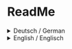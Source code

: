 # ReadMe

<details>
  <summary> Deutsch / German </summary>
 
### Installation 

* **Downloads:**
  * JDK: [Java Development Kit](https://www.oracle.com/java/technologies/downloads/#javasejdk)
  * Visual Studio Code: [Visual Studio Code Download](https://code.visualstudio.com/)

* **Installation:**
  * Folgen Sie den Anweisungen des JDK-Installers.
  * In VS Code unter _Extensions_ laden Sie das Paket _Extension Pack for Java_ von Microsoft herunter, indem Sie `⇧` + `⌘` + `X` oder `STRG` + `⇧` + `X` drücken und danach suchen.

### Codebeschreibung

### Calc.java

* **Importierte Bibliotheken:**
  ```java
    import java.util.Scanner;
  ```
  Die Bibliotheken:
  * _Scanner_ wird für die Eingabeüberwachung verwendet.

* **Definition von Textfarben:**
  ```java
    public static final String ANSI_RESET = "\u001B[0m"; // Reset color
    public static final String ANSI_RED = "\u001B[31m"; // Red
    public static final String ANSI_GREEN = "\u001B[32m"; // Green
  ```
* **Erstellen einse neuen Scanner Objektes:**
  ```java
  public static Scanner reader = new Scanner(System.in);
  ```
  Das Scanner-Objekt wird unter dem Bezeichner _reader_ zugänglich gemacht.

* **Statische Float-Variable zum Speichern des letzten Ergebnisses:**
  ```java
    static float ans;
  ```
  _ans_ wird am Anfang des Codes als statische Variable definiert, um das Ergebnis von überall abzurufen oder zu überschreiben bzw. zu speichern.

* **Funktion zum Beenden des Codes:**
  ```java
    static void quit_code() {
      reader.close();
      System.out.println(ANSI_GREEN + "Program ended with exitcode: 0" + ANSI_RESET);
      System.exit(0);
    }
  ```
  Die Funktion schließt das Objekt der Klasse Scanner, _reader_, gibt eine Bestätigung aus und beendet das Programm mit dem Exit-Code 0.

* **While-Loop in der static void Methode:**
  ```java
    public static void main(String[] args) {
      int input = 0;

      // Define options
      System.out.println(
        "Please choose one of these options:\n(1) Add\n(2) Subtract\n(3) Multiply\n(4) Divide\n-----\n(9) Quit");
      while (true) {
  ```
  Da die Datei [Calc.java](/project/Calc.java) die Hauptdatei ist, enthält sie eine `static void main` Methode. Im folgenden werden die möglichen Operationen angezeigt, die verwendet werden können. Anschließend wird eine While-True-Schleife geöffnet, die es ermöglicht, fortlaufend Befehle einzugeben bzw. die Rechenoperation auszuwählen.

* **Eingabeaufforderung für die Rechenoperation:**
  ```java
    try {
      System.out.print("\nInput: : ");
      input = reader.nextInt(); 
    } catch (Exception e) {
      System.out.println(ANSI_RED + e + ANSI_RESET);
    } finally {
      reader.nextLine(); 
    }
  ```
  Am Anfang der While-True-Schleife wird ein Try-Catch-Finally-Block eingefügt, der die Eingabe der Rechenoperation ermöglicht. Der Try-Block ist notwendig, um Fehler bei Eingaben anderer als Integer zu vermeiden. Wenn jedoch eine Eingabe erfolgt, die kein Integer ist, wird der Fehler ausgegeben, ohne dass das Programm beendet wird. Schließlich wird der Puffer gelöscht, um Probleme mit der Eingabe zu vermeiden.

* **Switch-Cases:**
  ```java
    try {
      System.out.print("\nInput: ");
      input = reader.nextInt(); // picking an option
    } catch (Exception e) {
      System.out.println(ANSI_RED + e + ANSI_RESET);
    } finally {
      reader.nextLine(); // clear buffer
    }

    switch (input) {
      case 9:
        quit_code();
        break;
      case 1:
        /* Add */
        if (ans != 0) {
          System.out.print("Do you want to use the previus result (" + ans
            + ")? Type 'y' if yes and something else, if not?\nInput: ");
          String use_ans = reader.nextLine();

          if (use_ans.equals("y")) {
            ans = Operations.add_r(ans);
          } else {
            ans = Operations.add();
          }
        } else {
          ans = Operations.add();
        }
        break;

      case 2:
        /* Subtract */
        if (ans != 0) {
          System.out.println("Do you want to use the previus result (" + ans
            + ")? Type 'y' if yes and something else, if not?\nInput: ");
          String use_ans = reader.nextLine();

          if (use_ans.equals("y")) {
            ans = Operations.sub_r(ans);
          } else {
            ans = Operations.sub();
          }
        }
        ans = Operations.sub();
        break;

      case 3:
        /* Multiply */
        if (ans != 0) {
          System.out.print("Do you want to use the previus result (" + ans
            + ")? Type 'y' if yes and something else, if not?\nInput: ");
          String use_ans = reader.nextLine();

          if (use_ans.equals("y")) {
            ans = Operations.mult_r(ans);
          } else {
            ans = Operations.mult();
          }
        } else {
          ans = Operations.mult();
        }
        break;

      case 4:
        /* Divide */
        if (ans != 0) {
          System.out.print("Do you want to use the previus result (" + ans
            + ")? Type 'y' if yes and something else, if not?\nInput: ");
          String use_ans = reader.nextLine();

          if (use_ans.equals("y")) {
            ans = Operations.div_r(ans);
          } else {
            ans = Operations.div();
          }
        } else {
          ans = Operations.div();
        }
        break;

      case 5:
        /* Show previus result */
        System.out.println(ans);
        break;
  
      default:
        System.out.println( ANSI_RED + "This is not a valid Input" + ANSI_RESET);
    }
  ```
  Der obige Code zeigt die Switch-Abfrage mit den verschiedenen Cases. Jede Zahl ist in diesem Fall eine Ausführung bzw. Zuweisung

</details>

<details>
  <summary> English / Englisch</summary>
# ReadMe

### Installation 

* **Downloads:**
  * JDK: [Java Development Kit](https://www.oracle.com/java/technologies/downloads/#javasejdk)
  * Visual Studio Code: [Visual Studio Code Download](https://code.visualstudio.com/)

* **Installation:**
  * Follow the instructions of the JDK installer.
  * In VS Code, under _Extensions_, download the _Extension Pack for Java_ package from Microsoft by pressing `⇧` + `⌘` + `X` or `CTRL` + `⇧` + `X` and then searching for it.

### Code Description

### Calc.java

* **Imported Libraries:**
  ```java
    import java.util.Scanner;
  ```
  The libraries:
  * _Scanner_ is used for input monitoring.

* **Definition of Text Colors:**
  ```java
    public static final String ANSI_RESET = "\u001B[0m"; // Reset color
    public static final String ANSI_RED = "\u001B[31m"; // Red color
    public static final String ANSI_GREEN = "\u001B[32m"; // Green Color
  ```
* **Opening the Scanner:**
  ```java
  public static Scanner reader = new Scanner(System.in);
  ```
  The Scanner object is made accessible under the identifier _reader_.

* **Static Float Variable for Storing the Last Result:**
  ```java
    static float ans;
  ```
  _ans_ is defined as a static variable at the beginning of the code to retrieve, overwrite, or store the result from anywhere.

* **Function to Exit the Code:**
  ```java
    static void quit_code() {
      reader.close();
      System.out.println(ANSI_GREEN + "Program ended with exit code: 0" + ANSI_RESET);
      System.exit(0);
    }
  ```
  The function closes the _reader_ scanner, prints a confirmation, and exits the program with exit code 0.

* **While-Loop in the Static void Method:**
  ```java
    public static void main(String[] args) {
      int input = 0;

      // Defining the options
      System.out.println(
        "Please choose one of these options:\n(1) Add\n(2) Subtract\n(3) Multiply\n(4) Divide\n-----\n(9) Quit");
      while (true) {
  ```
  Since the file [Calc.java](/project/Calc.java) is the main file, it contains a `static void main` method. Here, the possible operations are displayed, followed by a while-true loop that allows continuous input of commands or selection of the arithmetic operation.

* **Input Prompt for Arithmetic Operation:**
  ```java
    try {
      System.out.print("\nInput: ");
      input = reader.nextInt(); // picking an option
    } catch (Exception e) {
      System.out.println(ANSI_RED + e + ANSI_RESET);
    } finally {
      reader.nextLine(); // clear buffer
    }
  ```
  At the beginning of the while-true loop, a try-catch-finally block is inserted to enable the input of the arithmetic operation. The try block is necessary to handle errors with inputs other than integers. If an input other than an integer occurs, the error is displayed without ending the program. Finally, the buffer is cleared to avoid issues with input.

* **Switch-Cases:**
  ```java
    try {
      System.out.print("\nInput: ");
      input = reader.nextInt(); // picking an option
    } catch (Exception e) {
      System.out.println(ANSI_RED + e + ANSI_RESET);
    } finally {
      reader.nextLine(); // clear buffer
    }

    switch (input) {
      case 9:
        quit_code();
        break;
      case 1:
        /* Add */
        if (ans != 0) {
          System.out.print("Do you want to use the previous result (" + ans
            + ")? Type 'y' if yes and something else, if not?\nInput: ");
          String use_ans = reader.nextLine();

          if (use_ans.equals("y")) {
            ans = Operations.add_r(ans);
          } else {
            ans = Operations.add();
          }
        } else {
          ans = Operations.add();
        }
        break;

        case 2:
          /* Subtract */
          if (ans != 0) {
            System.out.println("Do you want to use the previous result (" + ans
              + ")? Type 'y' if yes and something else, if not?\nInput: ");
            String use_ans = reader.nextLine();

            if (use_ans.equals("y")) {
              ans = Operations.sub_r(ans);
            } else {
              ans = Operations.sub();
            }
          }
          ans = Operations.sub();
          break;

          case 3:
            /* Multiply */
            if (ans != 0) {
              System.out.print("Do you want to use the previous result (" + ans
                + ")? Type 'y' if yes and something else, if not?\nInput: ");
              String use_ans = reader.nextLine();

              if (use_ans.equals("y")) {
                ans = Operations.mult_r(ans);
              } else {
                ans = Operations.mult();
              }
            } else {
              ans = Operations.mult();
            }
            break;

          case 4:
            /* Divide */
            if (ans != 0) {
              System.out.print("Do you want to use the previous result (" + ans
                + ")? Type 'y' if yes and something else, if not?\nInput: ");
              String use_ans = reader.nextLine();

              if (use_ans.equals("y")) {
                ans = Operations.div_r(ans);
              } else {
                ans = Operations.div();
              }
            } else {
              ans = Operations.div();
            }
            break;

            case 5:
              /* Show previous result */
              System.out.println(ans);
              break;
  
            default:
              System.out.println( ANSI_RED + "This is not a valid Input" + ANSI_RESET);
            }
  ```
  The above code shows the switch query with different cases. Each number is an execution or assignment
</details>
